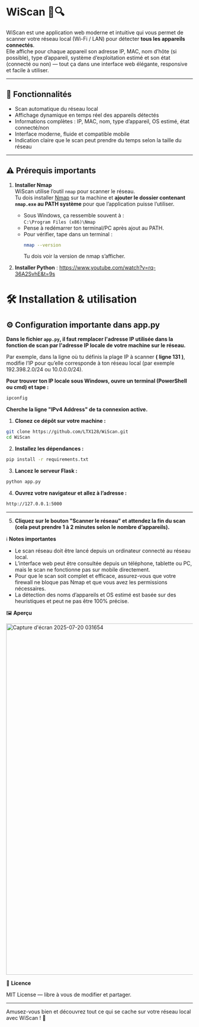 # WiScan 📡🔍

WiScan est une application web moderne et intuitive qui vous permet de scanner votre réseau local (Wi-Fi / LAN) pour détecter **tous les appareils connectés**.  
Elle affiche pour chaque appareil son adresse IP, MAC, nom d’hôte (si possible), type d’appareil, système d’exploitation estimé et son état (connecté ou non) — tout ça dans une interface web élégante, responsive et facile à utiliser. 

---

## 🚀 Fonctionnalités

- Scan automatique du réseau local  
- Affichage dynamique en temps réel des appareils détectés  
- Informations complètes : IP, MAC, nom, type d’appareil, OS estimé, état connecté/non  
- Interface moderne, fluide et compatible mobile  
- Indication claire que le scan peut prendre du temps selon la taille du réseau  

---

## ⚠️ Prérequis importants

1. **Installer Nmap**  
WiScan utilise l’outil `nmap` pour scanner le réseau.  
Tu dois installer [Nmap](https://nmap.org/download.html) sur ta machine et **ajouter le dossier contenant `nmap.exe` au PATH système** pour que l’application puisse l’utiliser.  
   
   - Sous Windows, ça ressemble souvent à :  
     `C:\Program Files (x86)\Nmap`  
   - Pense à redémarrer ton terminal/PC après ajout au PATH.  
   - Pour vérifier, tape dans un terminal :  
     ```bash
     nmap --version
     ```
     Tu dois voir la version de nmap s’afficher.

2. **Installer Python** : https://www.youtube.com/watch?v=rq-36A2SvhE&t=9s

# 🛠️ Installation & utilisation


## ⚙️ Configuration importante dans app.py

**Dans le fichier `app.py`, il faut remplacer l'adresse IP utilisée dans la fonction de scan par l'adresse IP locale de votre machine sur le réseau.**

Par exemple, dans la ligne où tu définis la plage IP à scanner **( ligne 131 )**, modifie l’IP pour qu’elle corresponde à ton réseau local (par exemple 192.398.2.0/24 ou 10.0.0.0/24).

**Pour trouver ton IP locale sous Windows, ouvre un terminal (PowerShell ou cmd) et tape :**

```bash
ipconfig
```

**Cherche la ligne "IPv4 Address" de ta connexion active.**

1. **Clonez ce dépôt sur votre machine :**

```bash
git clone https://github.com/LTX128/WiScan.git
cd WiScan
```

2. **Installez les dépendances :**
```bash
pip install -r requirements.txt
```

3. **Lancez le serveur Flask :**
```bash
python app.py
```

4. **Ouvrez votre navigateur et allez à l’adresse :**
```bash
http://127.0.0.1:5000
```
---

5. **Cliquez sur le bouton "Scanner le réseau" et attendez la fin du scan (cela peut prendre 1 à 2 minutes selon le nombre d’appareils).**

ℹ️ **Notes importantes**

- Le scan réseau doit être lancé depuis un ordinateur connecté au réseau local.  
- L’interface web peut être consultée depuis un téléphone, tablette ou PC, mais le scan ne fonctionne pas sur mobile directement.  
- Pour que le scan soit complet et efficace, assurez-vous que votre firewall ne bloque pas Nmap et que vous avez les permissions nécessaires.  
- La détection des noms d’appareils et OS estimé est basée sur des heuristiques et peut ne pas être 100% précise.

🖼️ **Aperçu**

<img width="1225" height="949" alt="Capture d'écran 2025-07-20 031654" src="https://github.com/user-attachments/assets/f7b2dc29-e3ec-4a8d-b419-e5bec36590f3" />

📄 **Licence**

MIT License — libre à vous de modifier et partager.

---

Amusez-vous bien et découvrez tout ce qui se cache sur votre réseau local avec WiScan ! 🎉
